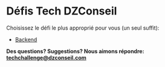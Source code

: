 # Défis Tech DZConseil

Choisissez le défi le plus approprié pour vous (un seul suffit):

- [Backend](backend.md)

**Des questions? Suggestions? Nous aimons répondre: <techchallenge@dzconseil.com>**
